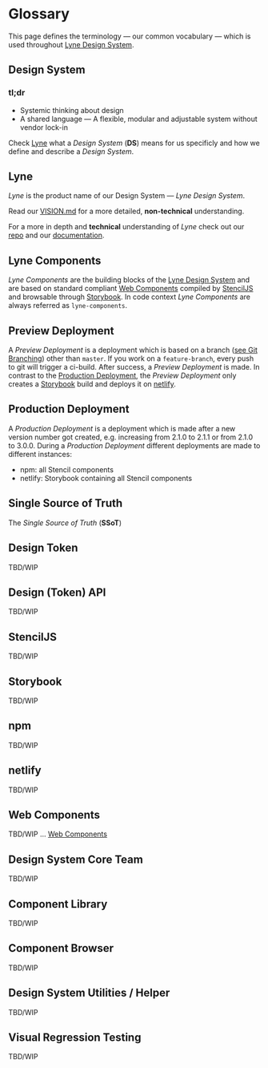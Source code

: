 # Glossary
This page defines the terminology — our common vocabulary — which is used throughout [Lyne Design System](#lyne).

## Design System

### tl;dr
- Systemic thinking about design
- A shared language
— A flexible, modular and adjustable system without vendor lock-in

Check [Lyne](#lyne) what a *Design System* (**DS**) means for us specificly and how we define and describe a *Design System*.

## Lyne
*Lyne* is the product name of our Design System — *Lyne Design System*.

Read our [VISION.md](./VISION.md) for a more detailed, **non-technical** understanding.

For a more in depth and **technical** understanding of *Lyne* check out our [repo](/README.md) and our [documentation](./README.md).

## Lyne Components
*Lyne Components* are the building blocks of the [Lyne Design System](#lyne) and are based on standard compliant [Web Components](#web-components) compiled by [StencilJS](#stenciljs) and browsable through [Storybook](#storybook). In code context *Lyne Components* are always referred as `lyne-components`.

## Preview Deployment
A *Preview Deployment* is a deployment which is based on a branch ([see Git Branching](https://git-scm.com/book/en/v2/Git-Branching-Branches-in-a-Nutshell)) other than `master`. If you work on a `feature-branch`, every push to git will trigger a ci-build. After success, a *Preview Deployment* is made. In contrast to the [Production Deployment](#production-deployment), the *Preview Deployment* only creates a [Storybook](#storybook) build and deploys it on [netlify](#netlify).

## Production Deployment
A *Production Deployment* is a deployment which is made after a new version number got created, e.g. increasing from 2.1.0 to 2.1.1 or from 2.1.0 to 3.0.0. During a *Production Deployment* different deployments are made to different instances:
- npm: all Stencil components
- netlify: Storybook containing all Stencil components

## Single Source of Truth
The *Single Source of Truth* (**SSoT**) 

## Design Token
TBD/WIP

## Design (Token) API
TBD/WIP

## StencilJS
TBD/WIP

## Storybook
TBD/WIP

## npm
TBD/WIP

## netlify
TBD/WIP

## Web Components
TBD/WIP ... [Web Components](https://www.webcomponents.org/specs)

## Design System Core Team
TBD/WIP

## Component Library
TBD/WIP

## Component Browser
TBD/WIP

## Design System Utilities / Helper
TBD/WIP

## Visual Regression Testing
TBD/WIP
